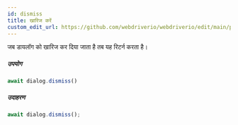 ```yaml
---
id: dismiss
title: खारिज करें
custom_edit_url: https://github.com/webdriverio/webdriverio/edit/main/packages/webdriverio/src/commands/dialog/dismiss.ts
---
```


जब डायलॉग को खारिज कर दिया जाता है तब यह रिटर्न करता है।

##### उपयोग

```js
await dialog.dismiss()
```

##### उदाहरण

```js title="dialogDismiss.js"
await dialog.dismiss();
```
